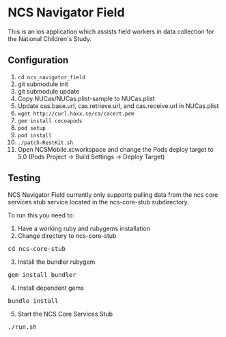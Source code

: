 NCS Navigator Field
===================

This is an ios application which assists field workers in data collection for the National Children's Study. 

Configuration
-------------

1. `cd ncs_navigator_field`
1. git submodule init
1. git submodule update
1. Copy NUCas/NUCas.plist-sample to NUCas.plist
1. Update cas.base.url, cas.retrieve.url, and cas.receive.url in NUCas.plist
1. `wget http://curl.haxx.se/ca/cacert.pem`
1. `gem install cocoapods`
1. `pod setup`
1. `pod install`
1. `./patch-RestKit.sh`
1. Open NCSMobile.xcworkspace and change the Pods deploy target to 5.0 (Pods Project -> Build Settings -> Deploy Target)

Testing
-------

NCS Navigator Field currently only supports pulling data from the ncs core services stub service located in the ncs-core-stub subdirectory.

To run this you need to:

1. Have a working ruby and rubygems installation
2. Change directory to ncs-core-stub
<pre>cd ncs-core-stub</pre>
3. Install the bundler rubygem
<pre>gem install bundler</pre>
4. Install dependent gems
<pre>bundle install</pre>
5. Start the NCS Core Services Stub
<pre>./run.sh</pre>

